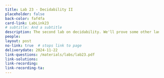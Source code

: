 ```yaml
---
title: Lab 23 - Decidability II
placeholder: false
back-color: faf4fa
card-link: LabLink23
# subtitle: And a subtitle
description: The second lab on decidability. We'll prove some other languages are undecidable using slightly more complex proof structures. 
people:
layout: post
no-link: true  # stops link to page 
deliverydate: 2024-11-22
link-questions: /materials/labs/lab23.pdf
link-solutions: 
link-recording:
link-recording-ta:
---
```










